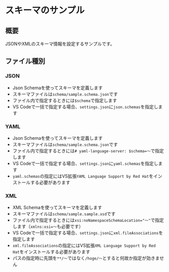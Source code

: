 # スキーマのサンプル

## 概要

JSONやXMLのスキーマ情報を設定するサンプルです。

## ファイル種別

### JSON

- Json Schemaを使ってスキーマを定義します
- スキーマファイルは`schema/sample.schema.json`です
- ファイル内で指定するときには`$schema`で指定します
- VS Codeで一括で指定する場合、`settings.json`に`json.schemas`を指定します

### YAML

- Json Schemaを使ってスキーマを定義します
- スキーマファイルは`schema/sample.schema.json`です
- ファイル内で指定するときには`# yaml-language-server: $schema=～`で指定します
- VS Codeで一括で指定する場合、`settings.json`に`yaml.schemas`を指定します
- `yaml.schemas`の指定にはVS拡張`YAML Language Support by Red Hat`をインストールする必要があります

### XML

- XML Schemaを使ってスキーマを定義します
- スキーマファイルは`schema/sample.sample.xsd`です
- ファイル内で指定するときには`xsi:noNamespaceSchemaLocation="～"`で指定します（`xmlns:xsi=～`も必要です）
- VS Codeで一括で指定する場合、`settings.json`に`xml.fileAssociations`を指定します
- `xml.fileAssociations`の指定にはVS拡張`XML Language Support by Red Hat`をインストールする必要があります
- パスの指定時に先頭を`**/～`ではなく`/hoge/～`とすると何故か指定が効きません
